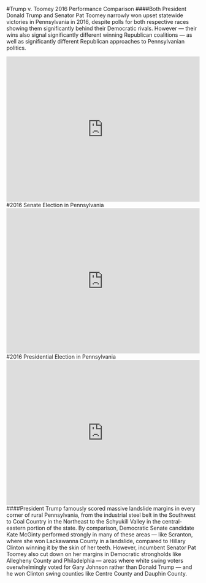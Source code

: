 #Trump v. Toomey 2016 Performance Comparison
####Both President Donald Trump and Senator Pat Toomey narrowly won upset statewide victories in Pennsylvania in 2016, despite polls for both respective races showing them significantly behind their Democratic rivals. However — their wins also signal significantly different winning Republican coalitions — as well as significantly different Republican approaches to Pennsylvanian politics.
<iframe title="" aria-label="Map" id="datawrapper-chart-nEDWQ" src="https://datawrapper.dwcdn.net/nEDWQ/1/" scrolling="no" frameborder="0" style="width: 0; min-width: 100% !important; border: none;" height="379"></iframe><script type="text/javascript">!function(){"use strict";window.addEventListener("message",(function(e){if(void 0!==e.data["datawrapper-height"]){var t=document.querySelectorAll("iframe");for(var a in e.data["datawrapper-height"])for(var r=0;r<t.length;r++){if(t[r].contentWindow===e.source)t[r].style.height=e.data["datawrapper-height"][a]+"px"}}}))}();
</script>
#2016 Senate Election in Pennsylvania
<iframe title="" aria-label="Map" id="datawrapper-chart-ursyp" src="https://datawrapper.dwcdn.net/ursyp/3/" scrolling="no" frameborder="0" style="width: 0; min-width: 100% !important; border: none;" height="379"></iframe><script type="text/javascript">!function(){"use strict";window.addEventListener("message",(function(e){if(void 0!==e.data["datawrapper-height"]){var t=document.querySelectorAll("iframe");for(var a in e.data["datawrapper-height"])for(var r=0;r<t.length;r++){if(t[r].contentWindow===e.source)t[r].style.height=e.data["datawrapper-height"][a]+"px"}}}))}();
</script>
#2016 Presidential Election in Pennsylvania
<iframe title="" aria-label="Map" id="datawrapper-chart-k54HI" src="https://datawrapper.dwcdn.net/k54HI/3/" scrolling="no" frameborder="0" style="width: 0; min-width: 100% !important; border: none;" height="379"></iframe><script type="text/javascript">!function(){"use strict";window.addEventListener("message",(function(e){if(void 0!==e.data["datawrapper-height"]){var t=document.querySelectorAll("iframe");for(var a in e.data["datawrapper-height"])for(var r=0;r<t.length;r++){if(t[r].contentWindow===e.source)t[r].style.height=e.data["datawrapper-height"][a]+"px"}}}))}();
</script>
####President Trump famously scored massive landslide margins in every corner of rural Pennsylvania, from the industrial steel belt in the Southwest to Coal Country in the Northeast to the Schyukill Valley in the central-eastern portion of the state. By comparison, Democratic Senate candidate Kate McGinty performed strongly in many of these areas — like Scranton, where she won Lackawanna County in a landslide, compared to Hillary Clinton winning it by the skin of her teeth. However, incumbent Senator Pat Toomey also cut down on her margins in Democratic strongholds like Allegheny County and Philadelphia — areas where white swing voters overwhelmingly voted for Gary Johnson rather than Donald Trump — and he won Clinton swing counties like Centre County and Dauphin County.
